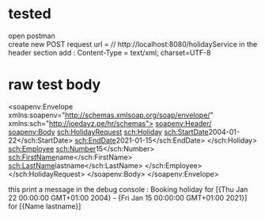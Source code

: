 # tested

open postman  
create new POST request 
url =<wsdl url> // http://localhost:8080/holidayService
in the header section add : 
  Content-Type = text/xml; charset=UTF-8

# raw test body 

<soapenv:Envelope xmlns:soapenv="http://schemas.xmlsoap.org/soap/envelope/" xmlns:sch="http://joedayz.pe/hr/schemas">
   <soapenv:Header/>
    <soapenv:Body>
      <sch:HolidayRequest>
         <sch:Holiday>
            <sch:StartDate>2004-01-22</sch:StartDate>
            <sch:EndDate>2021-01-15</sch:EndDate>
         </sch:Holiday>
         <sch:Employee>
            <sch:Number>15</sch:Number>
            <sch:FirstName>name</sch:FirstName>
            <sch:LastName>lastname</sch:LastName>
         </sch:Employee>
      </sch:HolidayRequest>
   </soapenv:Body>
</soapenv:Envelope>


this print a message in the debug console :
  Booking holiday for [{Thu Jan 22 00:00:00 GMT+01:00 2004} - {Fri Jan 15 00:00:00 GMT+01:00 2021}] for [{Name lastname}] 